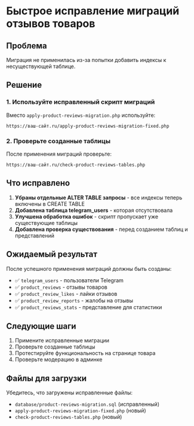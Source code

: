 # Быстрое исправление миграций отзывов товаров

## Проблема

Миграция не применилась из-за попытки добавить индексы к несуществующей таблице.

## Решение

### 1. Используйте исправленный скрипт миграций

Вместо `apply-product-reviews-migration.php` используйте:

```
https://ваш-сайт.ru/apply-product-reviews-migration-fixed.php
```

### 2. Проверьте созданные таблицы

После применения миграций проверьте:

```
https://ваш-сайт.ru/check-product-reviews-tables.php
```

## Что исправлено

1. **Убраны отдельные ALTER TABLE запросы** - все индексы теперь включены в CREATE TABLE
2. **Добавлена таблица telegram_users** - которая отсутствовала
3. **Улучшена обработка ошибок** - скрипт пропускает уже существующие таблицы
4. **Добавлена проверка существования** - перед созданием таблиц и представлений

## Ожидаемый результат

После успешного применения миграций должны быть созданы:

- ✅ `telegram_users` - пользователи Telegram
- ✅ `product_reviews` - отзывы товаров
- ✅ `product_review_likes` - лайки отзывов
- ✅ `product_review_reports` - жалобы на отзывы
- ✅ `product_reviews_stats` - представление для статистики

## Следующие шаги

1. Примените исправленные миграции
2. Проверьте созданные таблицы
3. Протестируйте функциональность на странице товара
4. Проверьте модерацию в админке

## Файлы для загрузки

Убедитесь, что загружены исправленные файлы:

- `database/product-reviews-migration.sql` (исправленный)
- `apply-product-reviews-migration-fixed.php` (новый)
- `check-product-reviews-tables.php` (новый)
